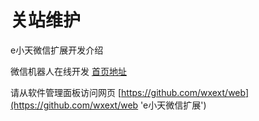 # 关站维护
e小天微信扩展开发介绍

微信机器人在线开发 [首页地址](https://www.wxext.cn/ 'e小天')

请从软件管理面板访问网页 [https://github.com/wxext/web](https://github.com/wxext/web 'e小天微信扩展')
